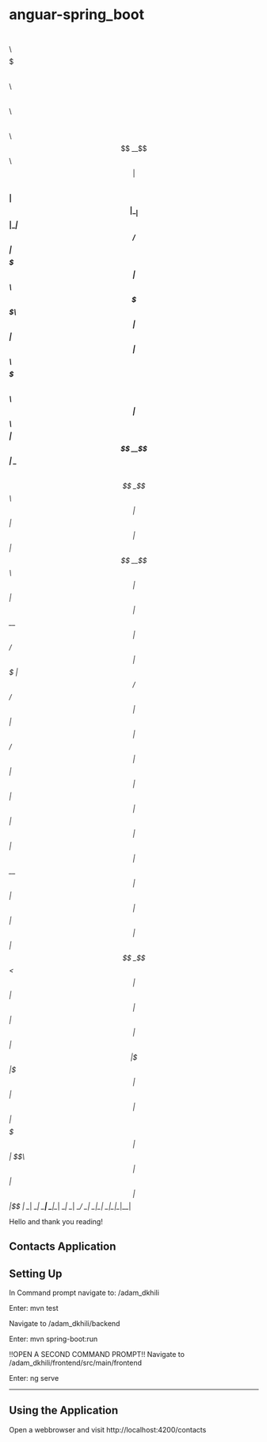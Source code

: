 # anguar-spring_boot


 $$$$$$\        $$\                               $$$$$$$\  $$\       $$\       $$\ $$\ $$\ 
$$  __$$\       $$ |                              $$  __$$\ $$ |      $$ |      \__|$$ |\__|
$$ /  $$ | $$$$$$$ | $$$$$$\  $$$$$$\$$$$\        $$ |  $$ |$$ |  $$\ $$$$$$$\  $$\ $$ |$$\ 
$$$$$$$$ |$$  __$$ | \____$$\ $$  _$$  _$$\       $$ |  $$ |$$ | $$  |$$  __$$\ $$ |$$ |$$ |
$$  __$$ |$$ /  $$ | $$$$$$$ |$$ / $$ / $$ |      $$ |  $$ |$$$$$$  / $$ |  $$ |$$ |$$ |$$ |
$$ |  $$ |$$ |  $$ |$$  __$$ |$$ | $$ | $$ |      $$ |  $$ |$$  _$$<  $$ |  $$ |$$ |$$ |$$ |
$$ |  $$ |\$$$$$$$ |\$$$$$$$ |$$ | $$ | $$ |      $$$$$$$  |$$ | \$$\ $$ |  $$ |$$ |$$ |$$ |
\__|  \__| \_______| \_______|\__| \__| \__|      \_______/ \__|  \__|\__|  \__|\__|\__|\__|
                                                                                            
                                                                                            
                                                                                            

Hello and thank you reading!

Contacts Application
----------------------
Setting Up
----------------------
In Command prompt navigate to:
  /adam_dkhili

Enter:
 mvn test

Navigate to /adam_dkhili/backend

Enter:
 mvn spring-boot:run

!!OPEN A SECOND COMMAND PROMPT!!
Navigate to /adam_dkhili/frontend/src/main/frontend

Enter:
 ng serve

----------------------
Using the Application
----------------------
Open a webbrowser and visit http://localhost:4200/contacts
